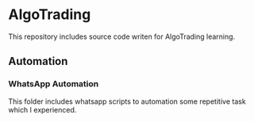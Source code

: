 # AlgoTrading
This repository includes source code writen for AlgoTrading learning.
## Automation
### WhatsApp Automation
This folder includes whatsapp scripts to automation some repetitive task which I experienced. 

